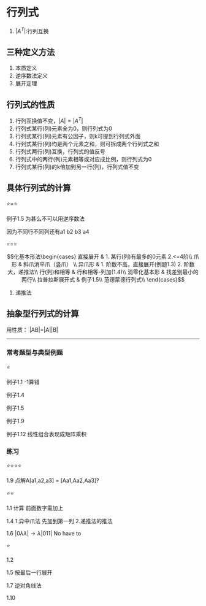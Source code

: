 # 行列式

1. $|A^T|$:行列互换

## 三种定义方法

1. 本质定义
2. 逆序数法定义
3. 展开定理

## 行列式的性质

1. 行列互换值不变，$|A| = |A^T|$
2. 行列式某行(列)元素全为0，则行列式为0
3. 行列式某行(列)元素有公因子，则k可提到行列式外面
4. 行列式某行(列)均是两个元素之和，则可拆成两个行列式之和
5. 行列式两行(列)互换，行列式的值反号
6. 行列式中的两行(列)元素相等或对应成比例，则行列式为0
7. 行列式某行(列)的k倍加到另一行(列)，行列式值不变

## 具体行列式的计算

⭐=⭐

例子1.5 为甚么不可以用逆序数法

因为不同行不同列还有a1 b2 b3 a4

===

$$化基本形法\begin{cases}
直接展开 & 1. 某行(列)有最多的0元素 2.<=4阶\\
爪形 & 斜爪消平爪（竖爪） \\
异爪形 & 1. 阶数不高，直接展开(例题1.3) 2. 阶数大，递推法\\
行(列)和相等 & 行和相等-列加(1.4)\\
消零化基本形 & 找差别最小的两行\\
拉普拉斯展开式 & 例子1.5\\
范德蒙德行列式\\
\end{cases}$$

1. 递推法

## 抽象型行列式的计算

用性质： |AB|=|A||B|

---

### 常考题型与典型例题

⭐

例子1.1 -1算错

例子1.4

例子1.5

例子1.9

例子1.12 线性组合表现成矩阵乘积

### 练习

⭐⭐⭐⭐

1.9 点解A[a1,a2,a3] = [Aa1,Aa2,Aa3]?

⭐⭐

1.1 计算 前面数字需加上

1.4 1.异中爪法 先加到第一列 2.递推法的推法

1.6 $|0 \lambda \lambda| \to \lambda|0 1 1|$ No have to

⭐

1.2

1.5 按最后一行展开

1.7 逆对角线法

1.10
